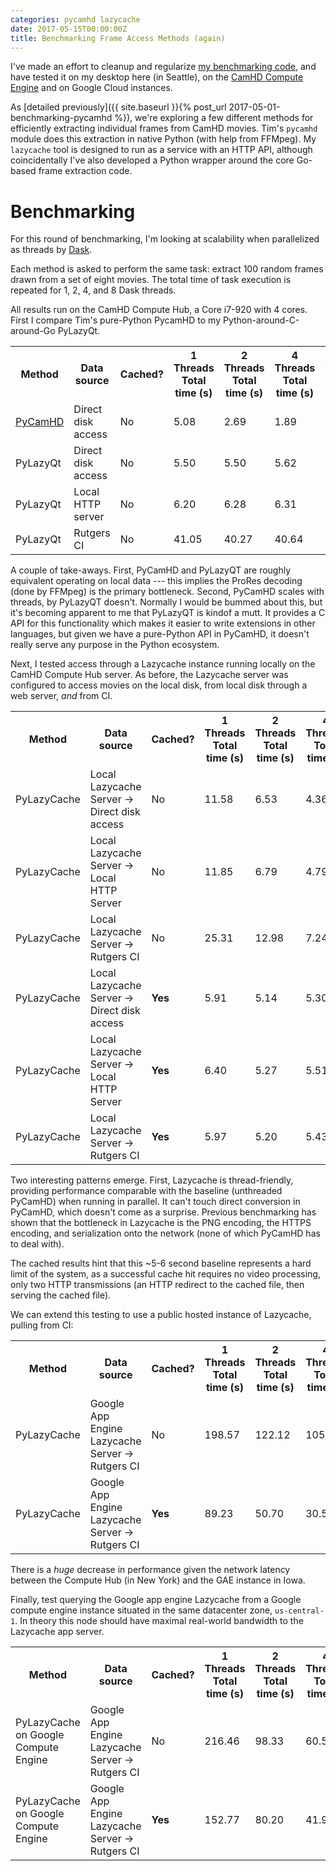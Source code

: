 ```yaml
---
categories: pycamhd lazycache
date: 2017-05-15T00:00:00Z
title: Benchmarking Frame Access Methods (again)
---
```


I've made an effort to cleanup and regularize [my benchmarking code](https://github.com/CamHD-Analysis/jupyter-lazyqt-benchmarking.git), and have tested it on my desktop here (in Seattle), on the [CamHD Compute Engine](https://chiron.ldeo.columbia.edu) and on Google Cloud instances.

As [detailed previously]({{ site.baseurl }}{% post_url 2017-05-01-benchmarking-pycamhd %}), we're exploring a few different methods for efficiently extracting individual frames from CamHD movies.  Tim's `pycamhd` module does this extraction in native Python (with help from FFMpeg).   My `lazycache` tool is designed to run as a service with an HTTP API, although coincidentally I've also developed a Python wrapper around the core Go-based frame extraction code.


# Benchmarking

For this round of benchmarking, I'm looking at scalability when parallelized as threads by [Dask](http://dask.pydata.org/en/latest/).  

Each method is asked to perform the same task:   extract 100 random frames drawn
from a set of eight movies.  The total time of task execution is
repeated for 1, 2, 4, and 8 Dask threads.   

All results run on the CamHD Compute Hub, a Core i7-920 with 4 cores.   First I compare Tim's pure-Python PycamHD to my Python-around-C-around-Go PyLazyQt.

<table class="smaller_table">
  <tr>
    <th>Method</th>
    <th>Data source</th>
    <th>Cached?</th>
    <th>1 Threads<br/>Total time (s)</th>
    <th>2 Threads<br/>Total time (s)</th>
    <th>4 Threads<br/>Total time (s)</th>
    <th>8 Threads<br/>Total time (s)</th>
  </tr>
  <tr>
    <td> <a href="https://github.com/tjcrone/pycamhd">PyCamHD</a> </td>
    <td>Direct disk access</td>
    <td>No</td>
    <td>5.08</td>
    <td>2.69</td>
    <td>1.89</td>
    <td>1.53</td>
  </tr>
  <tr>
    <td>PyLazyQt</td>
    <td>Direct disk access</td>
    <td>No</td>
    <td>5.50</td>
    <td>5.50</td>
    <td>5.62</td>
    <td>5.60</td>
  </tr>
  <tr>
    <td>PyLazyQt</td>
    <td>Local HTTP server</td>
    <td>No</td>
    <td>6.20</td>
    <td>6.28</td>
    <td>6.31</td>
    <td>6.42</td>
  </tr>
  <tr>
    <td>PyLazyQt</td>
    <td>Rutgers CI</td>
    <td>No</td>
    <td>41.05</td>
    <td>40.27</td>
    <td>40.64</td>
    <td>39.92</td>
  </tr>
</table>

A couple of take-aways.   First, PyCamHD and PyLazyQT are roughly equivalent operating on local data --- this implies the ProRes decoding (done by FFMpeg) is the primary bottleneck.    Second, PyCamHD scales with threads, by PyLazyQT doesn't.     Normally I would be bummed about this, but it's becoming apparent to me that PyLazyQT is kindof a mutt.   It provides a C API for this functionality which makes it easier to write extensions in other languages, but given we have a pure-Python API in PyCamHD, it doesn't really serve any purpose in the Python ecosystem.   

Next, I tested access through a Lazycache instance running locally on
the CamHD Compute Hub server.  As before, the Lazycache server was configured to
access movies on the local disk, from local disk through a web server, _and_ from CI.


  <table class="smaller_table">
    <tr>
      <th>Method</th>
      <th>Data source</th>
      <th>Cached?</th>
      <th>1 Threads<br/>Total time (s)</th>
      <th>2 Threads<br/>Total time (s)</th>
      <th>4 Threads<br/>Total time (s)</th>
      <th>8 Threads<br/>Total time (s)</th>
    </tr>
  <tr>
    <td>PyLazyCache</td>
    <td>Local Lazycache Server -> Direct disk access</td>
    <td>No</td>
    <td>11.58</td>
    <td>6.53</td>
    <td>4.36</td>
    <td>4.60</td>
  </tr>
  <tr>
    <td>PyLazyCache</td>
    <td>Local Lazycache Server -> Local HTTP Server</td>
    <td>No</td>
    <td>11.85</td>
    <td>6.79</td>
    <td>4.79</td>
    <td>4.61</td>
  </tr>
  <tr>
    <td>PyLazyCache</td>
    <td>Local Lazycache Server -> Rutgers CI</td>
    <td>No</td>
    <td>25.31</td>
    <td>12.98</td>
    <td>7.24</td>
    <td>5.03</td>
  </tr>
  <tr>
    <td>PyLazyCache</td>
    <td>Local Lazycache Server -> Direct disk access</td>
    <td><b>Yes</b></td>
    <td>5.91</td>
    <td>5.14</td>
    <td>5.30</td>
    <td>5.47</td>
  </tr>
  <tr>
    <td>PyLazyCache</td>
    <td>Local Lazycache Server -> Local HTTP Server</td>
    <td><b>Yes</b></td>
    <td>6.40</td>
    <td>5.27</td>
    <td>5.51</td>
    <td>5.44</td>
  </tr>
  <tr>
    <td>PyLazyCache</td>
    <td>Local Lazycache Server -> Rutgers CI</td>
    <td><b>Yes</b></td>
    <td>5.97</td>
    <td>5.20</td>
    <td>5.43</td>
    <td>5.36</td>
  </tr>

  </table>

Two interesting patterns emerge.  First, Lazycache is  thread-friendly, providing performance comparable with the baseline (unthreaded PyCamHD) when running in parallel.   It can't touch direct conversion in PyCamHD, which doesn't come as a surprise.    Previous benchmarking has shown that the bottleneck in Lazycache is the PNG encoding, the HTTPS encoding, and serialization onto the network (none of which PyCamHD has to deal with).

The cached results hint that this ~5-6 second baseline represents a hard limit of the system, as a successful cache hit requires no video processing, only two HTTP transmissions (an HTTP redirect to the cached file, then serving the cached file).

We can extend this testing to use a public hosted instance of Lazycache, pulling from CI:

  <table class="smaller_table">
    <tr>
      <th>Method</th>
      <th>Data source</th>
      <th>Cached?</th>
      <th>1 Threads<br/>Total time (s)</th>
      <th>2 Threads<br/>Total time (s)</th>
      <th>4 Threads<br/>Total time (s)</th>
      <th>8 Threads<br/>Total time (s)</th>
    </tr>
  <tr>
    <td>PyLazyCache</td>
    <td>Google App Engine Lazycache Server -> Rutgers CI</td>
    <td>No</td>
    <td>198.57</td>
    <td>122.12</td>
    <td>105.96</td>
    <td>101.39</td>
  </tr>
  <tr>
    <td>PyLazyCache</td>
    <td>Google App Engine Lazycache Server -> Rutgers CI</td>
    <td><b>Yes</b></td>
    <td>89.23</td>
    <td>50.70</td>
    <td>30.53</td>
    <td>25.05</td>
  </tr>
</table>

There is a _huge_ decrease in performance given the network latency between the Compute Hub (in New York) and the GAE instance in Iowa.   

Finally, test querying the Google app engine Lazycache from a Google compute engine instance situated in the same datacenter zone, `us-central-1`.   In theory this node should have maximal real-world bandwidth to the Lazycache app server.   

<table class="smaller_table">
  <tr>
    <th>Method</th>
    <th>Data source</th>
    <th>Cached?</th>
    <th>1 Threads<br/>Total time (s)</th>
    <th>2 Threads<br/>Total time (s)</th>
    <th>4 Threads<br/>Total time (s)</th>
    <th>8 Threads<br/>Total time (s)</th>
  </tr>

  <tr>
    <td>PyLazyCache on Google Compute Engine </td>
    <td>Google App Engine Lazycache Server -> Rutgers CI</td>
    <td>No</td>
    <td>216.46</td>
    <td>98.33</td>
    <td>60.50</td>
    <td>41.83</td>
  </tr>
  <tr>
    <td>PyLazyCache on Google Compute Engine </td>
    <td>Google App Engine Lazycache Server -> Rutgers CI</td>
    <td><b>Yes</b></td>
    <td>152.77</td>
    <td>80.20</td>
    <td>41.93</td>
    <td>20.25</td>
  </tr>
</table>
